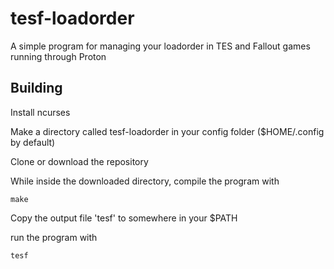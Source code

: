 # tesf-loadorder
A simple program for managing your loadorder in TES and Fallout games running through Proton

## Building

Install ncurses

Make a directory called tesf-loadorder in your config folder ($HOME/.config by default)

Clone or download the repository

While inside the downloaded directory, compile the program with
```
make
```

Copy the output file 'tesf' to somewhere in your $PATH


run the program with
```
tesf
```
